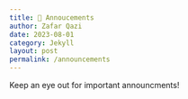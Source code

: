 ```yaml
---
title: 📢 Annoucements 
author: Zafar Qazi
date: 2023-08-01
category: Jekyll
layout: post
permalink: /announcements
---
```


Keep an eye out for important announcments!